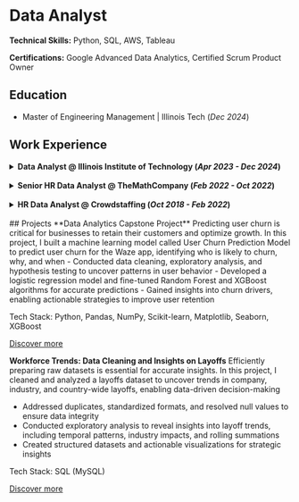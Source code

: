 # Data Analyst
**Technical Skills:** Python, SQL, AWS, Tableau

**Certifications:** Google Advanced Data Analytics, Certified Scrum Product Owner

## Education
- Master of Engineering Management | Illinois Tech (_Dec 2024_)

## Work Experience
<details>
<summary><strong>Data Analyst @ Illinois Institute of Technology (<i>Apr 2023 - Dec 2024</i>)</strong></summary>
<ul style="list-style-type: none; padding-left: 0;">
  <li>• Engineered a Python-based ETL pipeline to preprocess datasets with 10,000+ records, improving analytics efficiency by 30%</li>
  <li>• Executed multi-variable trend analysis on geographic and educational data, enhancing decision-making efficiency by 25%</li>
  <li>• Visualized insights for stakeholders through dynamic Tableau dashboards</li>
  <li>• Redesigned the student check-in process, reducing manual errors and saving $20,000 annually with a fully digital solution</li>
</ul>
</details>

<br>

<details>
<summary><strong>Senior HR Data Analyst @ TheMathCompany (<i>Feb 2022 - Oct 2022</i>)</strong></summary>
<ul style="list-style-type: none; padding-left: 0;">
  <li>• Extracted and analyzed recruitment datasets using SQL, driving a 20% improvement in recruitment performance</li>
  <li>• Built interactive Tableau dashboards and Excel reports to streamline workflows, saving 20 hours monthly in manual work</li>
  <li>• Proposed and implemented impactful process changes, enhancing hiring cycle efficiency and reporting structures</li>
</ul>
</details>

<br>

<details>
<summary><strong>HR Data Analyst @ Crowdstaffing (<i>Oct 2018 - Feb 2022</i>)</strong></summary>
<ul style="list-style-type: none; padding-left: 0;">
  <li>• Conducted market research using SQL and Excel, uncovering insights that boosted revenue by $50,000</li>
  <li>• Transformed talent records with advanced SQL scripts, improving data accuracy by 20%</li>
  <li>• Developed workforce analytics reports with predictive insights, empowering leadership with evidence-based decisions</li>
</ul>
</details>

<br>
## Projects
**Data Analytics Capstone Project**
Predicting user churn is critical for businesses to retain their customers and optimize growth. In this project, I built a machine learning model called User Churn Prediction Model to predict user churn for the Waze app, identifying who is likely to churn, why, and when
- Conducted data cleaning, exploratory analysis, and hypothesis testing to uncover patterns in user behavior
- Developed a logistic regression model and fine-tuned Random Forest and XGBoost algorithms for accurate predictions
- Gained insights into churn drivers, enabling actionable strategies to improve user retention

Tech Stack: Python, Pandas, NumPy, Scikit-learn, Matplotlib, Seaborn, XGBoost

[Discover more](https://github.com/ShreeramHiriyanna/Data_Analytics_Capstone_Project)

**Workforce Trends: Data Cleaning and Insights on Layoffs**
Efficiently preparing raw datasets is essential for accurate insights. In this project, I cleaned and analyzed a layoffs dataset to uncover trends in company, industry, and country-wide layoffs, enabling data-driven decision-making
- Addressed duplicates, standardized formats, and resolved null values to ensure data integrity
- Conducted exploratory analysis to reveal insights into layoff trends, including temporal patterns, industry impacts, and rolling summations
- Created structured datasets and actionable visualizations for strategic insights

Tech Stack: SQL (MySQL)

[Discover more](https://github.com/ShreeramHiriyanna/EDA_SQL_LayoffsData)
